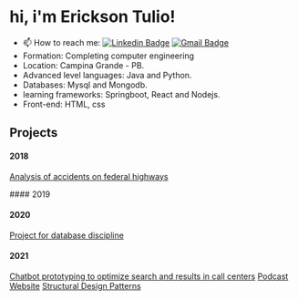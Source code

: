 
# hi, i'm Erickson Tulio!

- 📫 How to reach me: 
[![Linkedin Badge](https://img.shields.io/badge/-Erickson%20Tulio-3333cc?style=flat-square&logo=Linkedin&logoColor=white&link=https://www.linkedin.com/in/erickson-eng/)](https://www.linkedin.com/in/erickson-eng/) 
[![Gmail Badge](https://img.shields.io/badge/-erickson.tulio96@gmail.com-3333cc?style=flat-square&logo=Gmail&logoColor=white&link=mailto:erickson.tulio96@gmail.com)](mailto:erickson.tulio96@gmail.com)
- Formation: Completing computer engineering
- Location: Campina Grande - PB.
- Advanced level languages: Java and Python.
- Databases: Mysql and Mongodb.
- learning frameworks: Springboot, React and Nodejs.
- Front-end: HTML, css


## Projects
#### 2018
  <p>
<a href= " https://github.com/Erickson-Eng/Projeto-Estatistica ">Analysis of accidents on federal highways </a>
  </p>
#### 2019

#### 2020
<a href =" https://github.com/Erickson-Eng/Banco-de-dados"> Project for database discipline </a>
#### 2021
<a href =" https://github.com/Erickson-Eng/Rasa ">Chatbot prototyping to optimize search and results in call centers</a>
<a href =" https://github.com/Erickson-Eng/NLW-5_Reactjs">Podcast Website</a> 
<a href =" https://github.com/Erickson-Eng/PadroesDeProjeto">  Structural Design Patterns </a>


